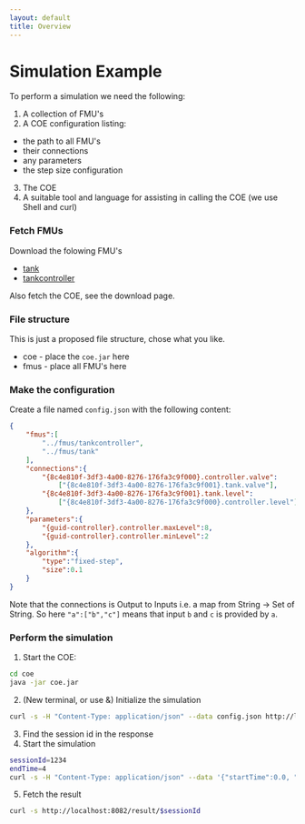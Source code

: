 ```yaml
---
layout: default
title: Overview
---
```





# Simulation Example

To perform a simulation we need the following:

1. A collection of FMU's
2. A COE configuration listing:
 * the path to all FMU's
 * their connections
 * any parameters
 * the step size configuration
3. The COE
4. A suitable tool and language for assisting in calling the COE (we use Shell and curl)

### Fetch FMUs

Download the folowing FMU's

* [tank]()
* [tankcontroller]()

Also fetch the COE, see the download page.

### File structure
This is just a proposed file structure, chose what you like.

* coe - place the `coe.jar` here
* fmus - place all FMU's here

### Make the configuration

Create a file named `config.json` with the following content:

```json
{
	"fmus":[
		"../fmus/tankcontroller",
		"../fmus/tank"
	],
	"connections":{
		"{8c4e810f-3df3-4a00-8276-176fa3c9f000}.controller.valve":
		    ["{8c4e810f-3df3-4a00-8276-176fa3c9f001}.tank.valve"],
		"{8c4e810f-3df3-4a00-8276-176fa3c9f001}.tank.level":
		    ["{8c4e810f-3df3-4a00-8276-176fa3c9f000}.controller.level"]
	},
	"parameters":{
		"{guid-controller}.controller.maxLevel":8,
		"{guid-controller}.controller.minLevel":2
	},
	"algorithm":{
		"type":"fixed-step",
		"size":0.1
	}
}

```

Note that the connections is Output to Inputs i.e. a map from String -> Set of String. So here `"a":["b","c"]` means that input `b` and `c` is provided by `a`.

### Perform the simulation

1. Start the COE:

```bash
cd coe
java -jar coe.jar 
```

2. (New terminal, or use &) Initialize the simulation

```bash
curl -s -H "Content-Type: application/json" --data config.json http://localhost:8082/initialize
```

3. Find the session id in the response
4. Start the simulation

```bash
sessionId=1234
endTime=4
curl -s -H "Content-Type: application/json" --data '{"startTime":0.0, "endTime":'$endTime'}' http://localhost:8082/simulate/$sessionId
```

5. Fetch the result

```bash
curl -s http://localhost:8082/result/$sessionId
```







